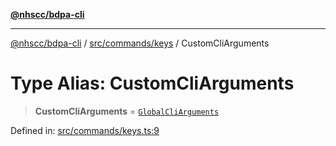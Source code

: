 [**@nhscc/bdpa-cli**](../../../../README.md)

***

[@nhscc/bdpa-cli](../../../../README.md) / [src/commands/keys](../README.md) / CustomCliArguments

# Type Alias: CustomCliArguments

> **CustomCliArguments** = [`GlobalCliArguments`](../../../configure/type-aliases/GlobalCliArguments.md)

Defined in: [src/commands/keys.ts:9](https://github.com/nhscc/bdpa-cli/blob/ff937d5fa5de96938ab72f8ce38af693e479fb18/src/commands/keys.ts#L9)
